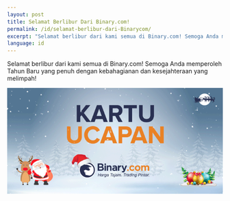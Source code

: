 ```yaml
---
layout: post
title: Selamat Berlibur Dari Binary.com!
permalink: /id/selamat-berlibur-dari-Binarycom/
excerpt: "Selamat berlibur dari kami semua di Binary.com! Semoga Anda memperoleh Tahun Baru yang penuh dengan kebahagianan dan kesejahteraan yang..."
language: id 
---
```



Selamat berlibur dari kami semua di Binary.com! Semoga Anda memperoleh Tahun Baru yang penuh dengan kebahagianan dan kesejahteraan yang melimpah!

![](/images/in-greeting2016.gif)
